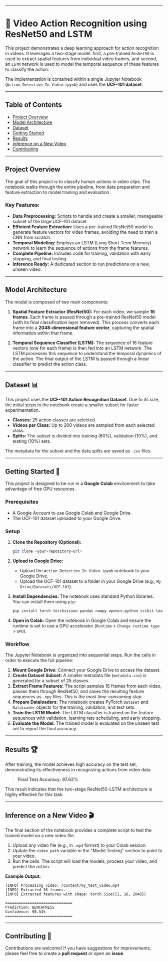 

-----

# 🎥 Video Action Recognition using ResNet50 and LSTM

This project demonstrates a deep learning approach for action recognition in videos. It leverages a two-stage model: first, a pre-trained `ResNet50` is used to extract spatial features from individual video frames, and second, an `LSTM` network is used to model the temporal sequence of these features to classify the action.

The implementation is contained within a single Jupyter Notebook (`Action_Detection_In_Video.ipynb`) and uses the **UCF-101 dataset**.

-----

## Table of Contents

* [Project Overview](#project-overview)
* [Model Architecture](#model-architecture)
* [Dataset](#dataset-)
* [Getting Started](#getting-started-)
* [Results](#results-)
* [Inference on a New Video](#inference-on-a-new-video-)
* [Contributing](#contributing-)

-----

## Project Overview

The goal of this project is to classify human actions in video clips. The notebook walks through the entire pipeline, from data preparation and feature extraction to model training and evaluation.

### Key Features:

  * **Data Preprocessing:** Scripts to handle and create a smaller, manageable subset of the large UCF-101 dataset.
  * **Efficient Feature Extraction:** Uses a pre-trained ResNet50 model to generate feature vectors for video frames, avoiding the need to train a CNN from scratch.
  * **Temporal Modeling:** Employs an LSTM (Long Short-Term Memory) network to learn the sequence of actions from the frame features.
  * **Complete Pipeline:** Includes code for training, validation with early stopping, and final testing.
  * **Inference Ready:** A dedicated section to run predictions on a new, unseen video.

-----

## Model Architecture

The model is composed of two main components:

1.  **Spatial Feature Extractor (ResNet50):** For each video, we sample **16 frames**. Each frame is passed through a pre-trained ResNet50 model (with its final classification layer removed). This process converts each frame into a **2048-dimensional feature vector**, capturing the spatial information within that frame.

2.  **Temporal Sequence Classifier (LSTM):** The sequence of 16 feature vectors (one for each frame) is then fed into an LSTM network. The LSTM processes this sequence to understand the temporal dynamics of the action. The final output of the LSTM is passed through a linear classifier to predict the action class.

-----

## Dataset 📊

This project uses the **UCF-101 Action Recognition Dataset**. Due to its size, the initial steps in the notebook create a smaller subset for faster experimentation.

  * **Classes:** 25 action classes are selected.
  * **Videos per Class:** Up to 200 videos are sampled from each selected class.
  * **Splits:** The subset is divided into training (80%), validation (10%), and testing (10%) sets.

The metadata for the subset and the data splits are saved as `.csv` files.

-----

## Getting Started 🚀

This project is designed to be run in a **Google Colab** environment to take advantage of free GPU resources.

### Prerequisites

  * A Google Account to use Google Colab and Google Drive.
  * The UCF-101 dataset uploaded to your Google Drive.

### Setup

1.  **Clone the Repository (Optional):**

    ```bash
    git clone <your-repository-url>
    ```

2.  **Upload to Google Drive:**

      * Upload the `Action_Detection_In_Video.ipynb` notebook to your Google Drive.
      * Upload the UCF-101 dataset to a folder in your Google Drive (e.g., `My Drive/Datasets/UCF-101`).

3.  **Install Dependencies:** The notebook uses standard Python libraries. You can install them using `pip`:

    ```bash
    pip install torch torchvision pandas numpy opencv-python scikit-learn decord tqdm
    ```

4.  **Open in Colab:** Open the notebook in Google Colab and ensure the runtime is set to use a GPU accelerator (`Runtime` \> `Change runtime type` \> `GPU`).

### Workflow

The Jupyter Notebook is organized into sequential steps. Run the cells in order to execute the full pipeline:

1.  **Mount Google Drive:** Connect your Google Drive to access the dataset.
2.  **Create Dataset Subset:** A smaller metadata file (`metadata.csv`) is generated for a subset of 25 classes.
3.  **Extract Frame Features:** The script samples 16 frames from each video, passes them through ResNet50, and saves the resulting feature sequences as `.npy` files. *This is the most time-consuming step.*
4.  **Prepare Dataloaders:** The notebook creates PyTorch `Dataset` and `DataLoader` objects for the training, validation, and test sets.
5.  **Train the LSTM Model:** The LSTM classifier is trained on the feature sequences with validation, learning rate scheduling, and early stopping.
6.  **Evaluate the Model:** The trained model is evaluated on the unseen test set to report the final accuracy.

-----

## Results 🏆

After training, the model achieves high accuracy on the test set, demonstrating its effectiveness in recognizing actions from video data.

> **Final Test Accuracy: 97.62%**

This result indicates that the two-stage ResNet50-LSTM architecture is highly effective for this task.

-----

## Inference on a New Video 🎬

The final section of the notebook provides a complete script to test the trained model on a new video file.

1.  Upload any video file (e.g., in `.mp4` format) to your Colab session.
2.  Update the `video_path` variable in the "Model Testing" section to point to your video.
3.  Run the cells. The script will load the models, process your video, and predict the action.

**Example Output:**

```console
[INFO] Processing video: /content/my_test_video.mp4
[INFO] Extracted 16 frames.
[INFO] Extracted features with shape: torch.Size([1, 16, 2048])

==============================
Prediction: BENCHPRESS
Confidence: 98.54%
==============================
```

-----

## Contributing 🙏

Contributions are welcome\! If you have suggestions for improvements, please feel free to create a **pull request** or open an **issue**.
